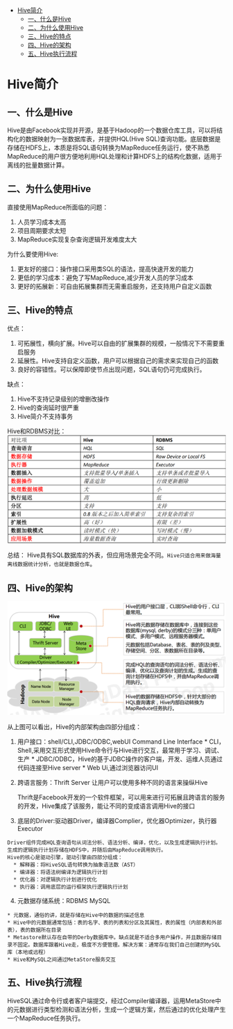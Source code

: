 * [Hive简介](#Hive简介)
    * [一、什么是Hive](#一、什么是Hive)
    * [二、为什么使用Hive](#二、为什么使用Hive)
    * [三、Hive的特点](#三、Hive的特点)
    * [四、Hive的架构](#四、Hive的架构)
    * [五、Hive执行流程](#五、Hive执行流程)

# Hive简介
## 一、什么是Hive
Hive是由Facebook实现并开源，是基于Hadoop的一个数据仓库工具，可以将结构化的数据映射为一张数据库表，并提供HQL(Hive SQL)查询功能。底层数据是存储在HDFS上，本质是将SQL语句转换为MapReduce任务运行，使不熟悉MapReduce的用户很方便地利用HQL处理和计算HDFS上的结构化数据，适用于离线的批量数据计算。
## 二、为什么使用Hive

直接使用MapReduce所面临的问题：
  1. 人员学习成本太高
  2. 项目周期要求太短
  3. MapReduce实现复杂查询逻辑开发难度太大

为什么要使用Hive:
  1. 更友好的接口：操作接口采用类SQL的语法，提高快速开发的能力
  2. 更低的学习成本：避免了写MapReduce,减少开发人员的学习成本
  3. 更好的拓展新：可自由拓展集群而无需重启服务，还支持用户自定义函数

## 三、Hive的特点

优点：
  1. 可拓展性，横向扩展。Hive可以自由的扩展集群的规模，一般情况下不需要重启服务
  2. 延展性。Hive支持自定义函数，用户可以根据自己的需求来实现自己的函数
  3. 良好的容错性。可以保障即使节点出现问题，SQL语句仍可完成执行。

缺点：
  1. Hive不支持记录级别的增删改操作
  2. Hive的查询延时很严重
  3. Hive简介不支持事务

Hive和RDBMS对比：
![VS](img/HiveRDBMS.png)

总结：
Hive具有SQL数据库的外表，但应用场景完全不同。`Hive只适合用来做海量离线数据统计分析，也就是数据仓库`。

## 四、Hive的架构

![structure](img/structure.png)

从上图可以看出，Hive的内部架构由四部分组成：
  1. 用户接口：shell/CLI,JDBC/ODBC,webUI Command Line Interface
    * CLI，Shell,采用交互形式使用Hive命令行与Hive进行交互，最常用于学习、调试、生产
    * JDBC/ODBC，Hive的基于JDBC操作的客户端，开发、运维人员通过代码连接至Hive server
    * Web Ui,通过浏览器访问UI
  2. 跨语言服务：Thrift Server 让用户可以使用多种不同的语言来操纵Hive

      Thrift是Facebook开发的一个软件框架，可以用来进行可拓展且跨语言的服务的开发，Hive集成了该服务，能让不同的变成语言调用Hive的接口
  3. 底层的Driver:驱动器Driver，编译器Complier，优化器Optimizer，执行器Executor

    Driver组件完成HQL查询语句从词法分析、语法分析、编译，优化，以及生成逻辑执行计划。生成的逻辑执行计划存储在HDFS中，并随后由MapReduce调用执行。
    Hive的核心是驱动引擎，驱动引擎由四部分组成：
      * 解释器：将HiveSQL语句转换为抽象语法数（AST）
      * 编译器：将语法树编译为逻辑执行计划
      * 优化器：对逻辑执行计划进行优化
      * 执行器：调用底层的运行框架执行逻辑执行计划
  4. 元数据存储系统：RDBMS MySQL

    * 元数据，通俗的讲，就是存储在Hive中的数据的描述信息
    * Hive中的元数据通常包括：表的名字、表的列表和分区及其属性，表的属性（内部表和外部表），表的数据所在目录
    * Metastore默认存在自带的Derby数据库中。缺点就是不适合多用户操作，并且数据存储目录不固定。数据库跟着Hive走，极度不方便管理。解决方案：通常存在我们自己创建的MySQL库（本地或远程）
    * Hive和MySQL之间通过MetaStore服务交互

## 五、Hive执行流程
HiveSQL通过命令行或者客户端提交，经过Compiler编译器，运用MetaStore中的元数据进行类型检测和语法分析，生成一个逻辑方案，然后通过的优化处理产生一个MapReduce任务执行。
